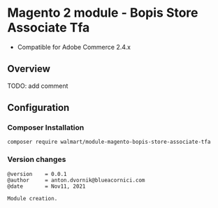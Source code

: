 # Magento 2 module - Bopis Store Associate Tfa

- Compatible for Adobe Commerce 2.4.x

## Overview

TODO: add comment 

## Configuration


### Composer Installation

``` 
composer require walmart/module-magento-bopis-store-associate-tfa
```

### Version changes
```
@version    = 0.0.1
@author     = anton.dvornik@blueacornici.com
@date       = Nov11, 2021

Module creation.
```
